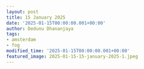```yaml
---
layout: post
title: 15 January 2025
date: '2025-01-15T00:00:00.001+00:00'
author: Dedunu Dhananjaya
tags:
- amsterdam
- fog
modified_time: '2025-01-15T00:00:00.001+00:00'
featured_image: 2025-01-15-15-january-2025-1.jpeg
---
```


